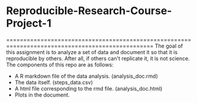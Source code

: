 # Reproducible-Research-Course-Project-1
=================================================================================================
The goal of this assignment is to analyze a set of data and document it so that it is reproducible by others. 
After all, if others can't replicate it, it is not science. The components of this repo are as follows:
- A R markdown file of the data analysis. (analysis_doc.rmd)
- The data itself. (steps_data.csv)
- A html file corresponding to the rmd file. (analysis_doc.html)
- Plots in the document.

